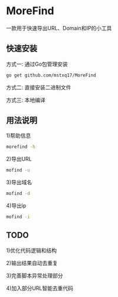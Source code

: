 # MoreFind
一款用于快速导出URL、Domain和IP的小工具


## 快速安装
方式一: 通过Go包管理安装
```bash
go get github.com/mstxq17/MoreFind
```
方式二: 直接安装二进制文件

方式三: 本地编译


## 用法说明
1)帮助信息
```bash
morefind -h
```

2)导出URL
```bash
mofind -u
```

3)导出域名
```bash
mofind -d
```

4)导出ip
```bash
mofind -i
```

## TODO
1)优化代码逻辑和结构

2)输出结果自动去重复

3)完善脚本异常处理部分

4)加入部分URL智能去重代码